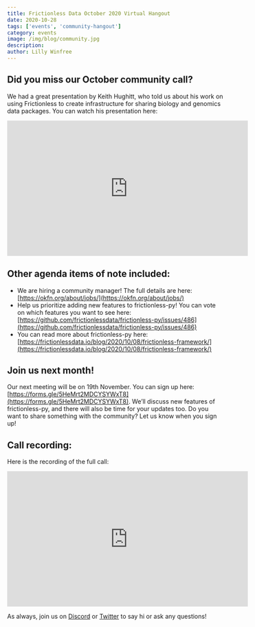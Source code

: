 ```yaml
---
title: Frictionless Data October 2020 Virtual Hangout
date: 2020-10-28
tags: ['events', 'community-hangout']
category: events
image: /img/blog/community.jpg
description:
author: Lilly Winfree
---
```



## Did you miss our October community call? 

We had a great presentation by Keith Hughitt, who told us about his work on using Frictionless to create infrastructure for sharing biology and genomics data packages. You can watch his presentation here: 
<iframe width="560" height="315" src="https://www.youtube.com/embed/GpIgfJE9UGw" frameborder="0" allow="accelerometer; autoplay; encrypted-media; gyroscope; picture-in-picture" allowfullscreen></iframe>

## Other agenda items of note included:

- We are hiring a community manager! The full details are here: [https://okfn.org/about/jobs/](https://okfn.org/about/jobs/)
- Help us prioritize adding new features to frictionless-py! You can vote on which features you want to see here: [https://github.com/frictionlessdata/frictionless-py/issues/486](https://github.com/frictionlessdata/frictionless-py/issues/486)
- You can read more about frictionless-py here: [https://frictionlessdata.io/blog/2020/10/08/frictionless-framework/](https://frictionlessdata.io/blog/2020/10/08/frictionless-framework/)

## Join us next month!
Our next meeting will be on 19th November. You can sign up here: [https://forms.gle/5HeMrt2MDCYSYWxT8](https://forms.gle/5HeMrt2MDCYSYWxT8). We’ll discuss new features of frictionless-py, and there will also be time for your updates too. Do you want to share something with the community? Let us know when you sign up!

## Call recording:
Here is the recording of the full call: 
<iframe width="560" height="315" src="https://www.youtube.com/embed/kZ4vy5zP0M0" frameborder="0" allow="accelerometer; autoplay; encrypted-media; gyroscope; picture-in-picture" allowfullscreen></iframe>

As always, join us on [Discord](https://discord.com/invite/j9DNFNw) or [Twitter](https://twitter.com/frictionlessd8a) to say hi or ask any questions!